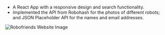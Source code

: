 * A React App with a responsive design and search functionality.
* Implemented the API from Robohash for the photos of different robots; and JSON Placeholder API for the names and email addresses.

![Robofriends Website Image](https://www.linkpicture.com/q/robofriends.png)
